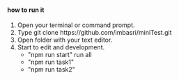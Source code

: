 <h4>how to run it</h4>

<ol>
<li>Open your terminal or command prompt.</li>
<li>Type git clone https://github.com/imbasri/miniTest.git
</li>
<li>
Open folder with your text editor.
</li><li>
Start to edit and development.

-  "npm run start" run all
-  "npm run task1"
-  "npm run task2"
</li>
</ol>
